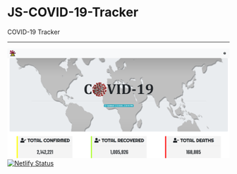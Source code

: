 # JS-COVID-19-Tracker
COVID-19 Tracker
***
![](Images/covid-19-tracker-1.png)
[![Netlify Status](https://api.netlify.com/api/v1/badges/62d656d1-8413-4f63-adaa-fd4bcadbb1f4/deploy-status)](https://app.netlify.com/sites/covid-19-tracker-os/deploys)
